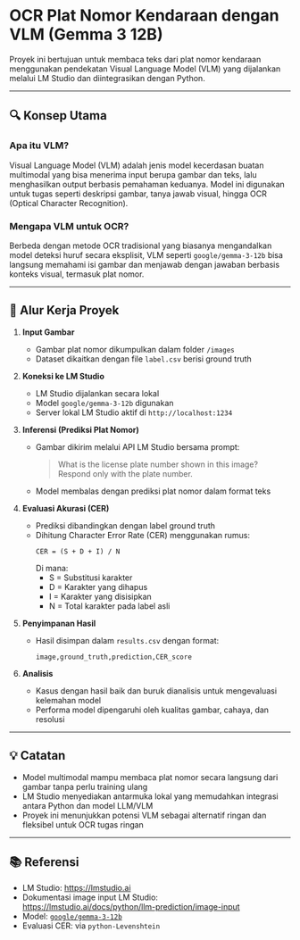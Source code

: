# OCR Plat Nomor Kendaraan dengan VLM (Gemma 3 12B)

Proyek ini bertujuan untuk membaca teks dari plat nomor kendaraan menggunakan pendekatan Visual Language Model (VLM) yang dijalankan melalui LM Studio dan diintegrasikan dengan Python.

---

## 🔍 Konsep Utama

### Apa itu VLM?

Visual Language Model (VLM) adalah jenis model kecerdasan buatan multimodal yang bisa menerima input berupa gambar dan teks, lalu menghasilkan output berbasis pemahaman keduanya. Model ini digunakan untuk tugas seperti deskripsi gambar, tanya jawab visual, hingga OCR (Optical Character Recognition).

### Mengapa VLM untuk OCR?

Berbeda dengan metode OCR tradisional yang biasanya mengandalkan model deteksi huruf secara eksplisit, VLM seperti `google/gemma-3-12b` bisa langsung memahami isi gambar dan menjawab dengan jawaban berbasis konteks visual, termasuk plat nomor.

---

## 🔄 Alur Kerja Proyek

1. **Input Gambar**
   - Gambar plat nomor dikumpulkan dalam folder `/images`
   - Dataset dikaitkan dengan file `label.csv` berisi ground truth

2. **Koneksi ke LM Studio**
   - LM Studio dijalankan secara lokal
   - Model `google/gemma-3-12b` digunakan
   - Server lokal LM Studio aktif di `http://localhost:1234`

3. **Inferensi (Prediksi Plat Nomor)**
   - Gambar dikirim melalui API LM Studio bersama prompt:
     > What is the license plate number shown in this image? Respond only with the plate number.
   - Model membalas dengan prediksi plat nomor dalam format teks

4. **Evaluasi Akurasi (CER)**
   - Prediksi dibandingkan dengan label ground truth
   - Dihitung Character Error Rate (CER) menggunakan rumus:
     ```
     CER = (S + D + I) / N
     ```
     Di mana:
     - S = Substitusi karakter
     - D = Karakter yang dihapus
     - I = Karakter yang disisipkan
     - N = Total karakter pada label asli

5. **Penyimpanan Hasil**
   - Hasil disimpan dalam `results.csv` dengan format:
     ```
     image,ground_truth,prediction,CER_score
     ```

6. **Analisis**
   - Kasus dengan hasil baik dan buruk dianalisis untuk mengevaluasi kelemahan model
   - Performa model dipengaruhi oleh kualitas gambar, cahaya, dan resolusi

---

## 💡 Catatan

- Model multimodal mampu membaca plat nomor secara langsung dari gambar tanpa perlu training ulang
- LM Studio menyediakan antarmuka lokal yang memudahkan integrasi antara Python dan model LLM/VLM
- Proyek ini menunjukkan potensi VLM sebagai alternatif ringan dan fleksibel untuk OCR tugas ringan

---

## 📚 Referensi

- LM Studio: https://lmstudio.ai
- Dokumentasi image input LM Studio: https://lmstudio.ai/docs/python/llm-prediction/image-input
- Model: [`google/gemma-3-12b`](https://huggingface.co/google/gemma-3b)
- Evaluasi CER: via `python-Levenshtein`

